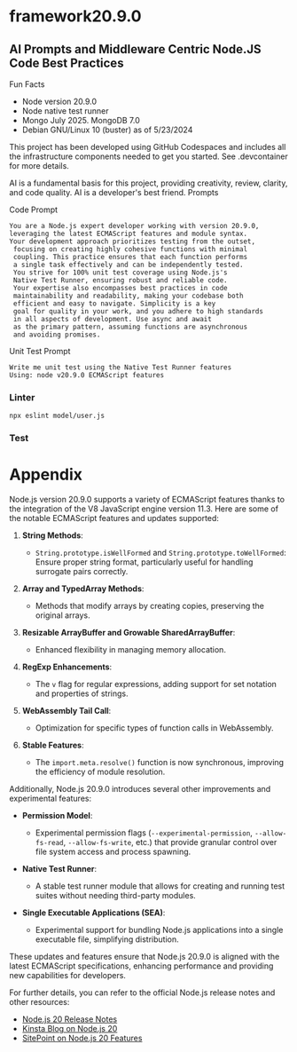 # framework20.9.0
## AI Prompts and Middleware Centric Node.JS Code Best Practices  

Fun Facts  

- Node version 20.9.0
- Node native test runner
- Mongo July 2025. MongoDB 7.0 
- Debian GNU/Linux 10 (buster) as of 5/23/2024



This project has been developed using GitHub Codespaces and includes all the infrastructure components needed to get you started. See .devcontainer for more details.

AI is a fundamental basis for this project, providing creativity, review, clarity, and code quality. AI is a developer's best friend.
Prompts 

Code Prompt
```
You are a Node.js expert developer working with version 20.9.0, 
leveraging the latest ECMAScript features and module syntax. 
Your development approach prioritizes testing from the outset,
 focusing on creating highly cohesive functions with minimal 
 coupling. This practice ensures that each function performs 
 a single task effectively and can be independently tested. 
 You strive for 100% unit test coverage using Node.js's 
 Native Test Runner, ensuring robust and reliable code. 
 Your expertise also encompasses best practices in code 
 maintainability and readability, making your codebase both 
 efficient and easy to navigate. Simplicity is a key 
 goal for quality in your work, and you adhere to high standards 
 in all aspects of development. Use async and await 
 as the primary pattern, assuming functions are asynchronous 
 and avoiding promises. 
```


Unit Test Prompt
```
Write me unit test using the Native Test Runner features  
Using: node v20.9.0 ECMAScript features
```


### Linter
```
npx eslint model/user.js  
```

### Test
# Appendix

Node.js version 20.9.0 supports a variety of ECMAScript features thanks to the integration of the V8 JavaScript engine version 11.3. Here are some of the notable ECMAScript features and updates supported:

1. **String Methods**:
   - `String.prototype.isWellFormed` and `String.prototype.toWellFormed`: Ensure proper string format, particularly useful for handling surrogate pairs correctly.

2. **Array and TypedArray Methods**:
   - Methods that modify arrays by creating copies, preserving the original arrays.

3. **Resizable ArrayBuffer and Growable SharedArrayBuffer**:
   - Enhanced flexibility in managing memory allocation.

4. **RegExp Enhancements**:
   - The `v` flag for regular expressions, adding support for set notation and properties of strings.

5. **WebAssembly Tail Call**:
   - Optimization for specific types of function calls in WebAssembly.

6. **Stable Features**:
   - The `import.meta.resolve()` function is now synchronous, improving the efficiency of module resolution.

Additionally, Node.js 20.9.0 introduces several other improvements and experimental features:

- **Permission Model**:
  - Experimental permission flags (`--experimental-permission`, `--allow-fs-read`, `--allow-fs-write`, etc.) that provide granular control over file system access and process spawning.

- **Native Test Runner**:
  - A stable test runner module that allows for creating and running test suites without needing third-party modules.

- **Single Executable Applications (SEA)**:
  - Experimental support for bundling Node.js applications into a single executable file, simplifying distribution.

These updates and features ensure that Node.js 20.9.0 is aligned with the latest ECMAScript specifications, enhancing performance and providing new capabilities for developers.

For further details, you can refer to the official Node.js release notes and other resources:
- [Node.js 20 Release Notes](https://nodejs.org/en/blog/release/v20.0.0)
- [Kinsta Blog on Node.js 20](https://kinsta.com/blog/node-js-20)
- [SitePoint on Node.js 20 Features](https://www.sitepoint.com/node-js-20-features/)
